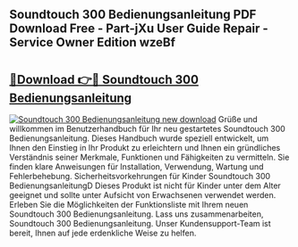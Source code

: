## Soundtouch 300 Bedienungsanleitung PDF Download Free - Part-jXu User Guide Repair - Service Owner Edition wzeBf

# <h2><a href="http://df5w817.blite.top/?on=Soundtouch+300+Bedienungsanleitung">🔗Download 👉🔴 Soundtouch 300 Bedienungsanleitung</a></h2>

[![Soundtouch 300 Bedienungsanleitung new download](https://i.imgur.com/lujVjoI.png)](http://df5w817.blite.top/?on=Soundtouch+300+Bedienungsanleitung)
Grüße und willkommen im Benutzerhandbuch für Ihr neu gestartetes Soundtouch 300 Bedienungsanleitung. Dieses Handbuch wurde speziell entwickelt, um Ihnen den Einstieg in Ihr Produkt zu erleichtern und Ihnen ein gründliches Verständnis seiner Merkmale, Funktionen und Fähigkeiten zu vermitteln. Sie finden klare Anweisungen für Installation, Verwendung, Wartung und Fehlerbehebung. Sicherheitsvorkehrungen für Kinder Soundtouch 300 BedienungsanleitungD Dieses Produkt ist nicht für Kinder unter dem Alter geeignet und sollte unter Aufsicht von Erwachsenen verwendet werden. Erleben Sie die Möglichkeiten der Funktionsliste mit Ihrem neuen Soundtouch 300 Bedienungsanleitung. Lass uns zusammenarbeiten, Soundtouch 300 Bedienungsanleitung. Unser Kundensupport-Team ist bereit, Ihnen auf jede erdenkliche Weise zu helfen.

